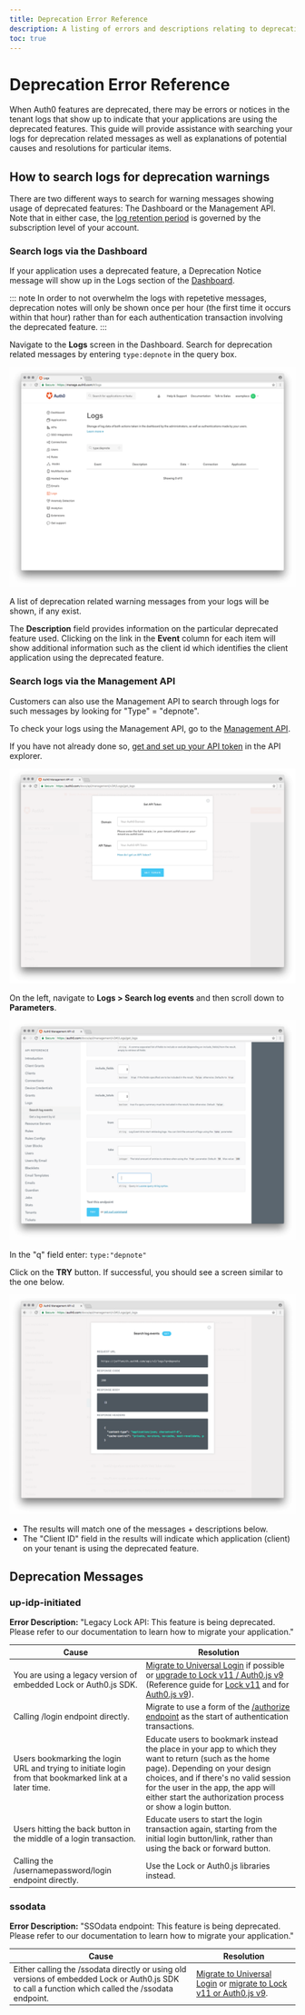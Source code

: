 ```yaml
---
title: Deprecation Error Reference
description: A listing of errors and descriptions relating to deprecations.
toc: true
---
```

# Deprecation Error Reference

When Auth0 features are deprecated, there may be errors or notices in the tenant logs that show up to indicate that your applications are using the deprecated features. This guide will provide assistance with searching your logs for deprecation related messages as well as explanations of potential causes and resolutions for particular items.

## How to search logs for deprecation warnings

There are two different ways to search for warning messages showing usage of deprecated features: The Dashboard or the Management API. Note that in either case, the [log retention period](/logs#how-long-is-log-file-data-available-) is governed by the subscription level of your account.

### Search logs via the Dashboard

If your application uses a deprecated feature, a Deprecation Notice message will show up in the Logs section of the [Dashboard](/${manage_url}).

::: note
In order to not overwhelm the logs with repetetive messages, deprecation notes will only be shown once per hour (the first time it occurs within that hour) rather than for each authentication transaction involving the deprecated feature.
:::

Navigate to the **Logs** screen in the Dashboard. Search for deprecation related messages by entering `type:depnote` in the query box.

![Dashboard - Logs](/media/articles/errors/libraries/dashboard-logs.png)

A list of deprecation related warning messages from your logs will be shown, if any exist.

The **Description** field provides information on the particular deprecated feature used. Clicking on the link in the **Event** column for each item will show additional information such as the client id which identifies the client application using the deprecated feature.

### Search logs via the Management API

Customers can also use the Management API to search through logs for such messages by looking for  "Type" = "depnote".

To check your logs using the Management API, go to the [Management API](/api/management/v2).

If you have not already done so, [get and set up your API token](/api/management/v2/tokens#get-a-token-manually) in the API explorer.

![Management API - Token Setup](/media/articles/errors/libraries/management-api-set-token.png)

On the left, navigate to **Logs > Search log events** and then scroll down to **Parameters**.

![Management API - Logs](/media/articles/errors/libraries/management-api-logs.png)

In the "q" field enter: `type:"depnote"`

Click on the **TRY** button. If successful, you should see a screen similar to the one below.

![Management API - Logs - Results](/media/articles/errors/libraries/management-api-logs-results.png)

* The results will match one of the messages + descriptions below.
* The "Client ID" field in the results will indicate which application (client) on your tenant is using the deprecated feature.

## Deprecation Messages 

### up-idp-initiated

**Error Description:** "Legacy Lock API: This feature is being deprecated. Please refer to our documentation to learn how to migrate your application."

| Cause | Resolution |
| --- | --- |
| You are using a legacy version of embedded Lock or Auth0.js SDK. | [Migrate to Universal Login](/guides/login/migration-embedded-universal) if possible or [upgrade to Lock v11 / Auth0.js v9](/migrations#introducing-lock-v11-and-auth0-js-v9) (Reference guide for [Lock v11](/libraries/lock/v11) and for [Auth0.js v9](/libraries/auth0js/v9)). |
| Calling /login endpoint directly. | Migrate to use a form of the [/authorize endpoint](/api/authentication?http#login) as the start of authentication transactions. |
| Users bookmarking the login URL and trying to initiate login from that bookmarked link at a later time. | Educate users to bookmark instead the place in your app to which they want to return (such as the home page). Depending on your design choices, and if there's no valid session for the user in the app, the app will either start the authorization process or show a login button. |
| Users hitting the back button in the middle of a login transaction. | Educate users to start the login transaction again, starting from the initial login button/link, rather than using the back or forward button. |
| Calling the /usernamepassword/login endpoint directly. | Use the Lock or Auth0.js libraries instead. |

### ssodata

**Error Description:** "SSOdata endpoint: This feature is being deprecated. Please refer to our documentation to learn how to migrate your application."

| Cause | Resolution |
| --- | --- |
| Either calling the /ssodata directly or using old versions of embedded Lock or Auth0.js SDK to call a function which called the /ssodata endpoint. | [Migrate to Universal Login](/guides/login/migration-embedded-universal) or [migrate to Lock v11 or Auth0.js v9](/migrations#introducing-lock-v11-and-auth0-js-v9). |
